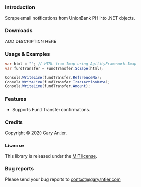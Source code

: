 ### Introduction

Scrape email notifications from UnionBank PH into .NET objects.

### Downloads

ADD DESCRIPTION HERE

### Usage & Examples

```csharp
var html = ""; // HTML from Imap using AgilityFramework.Imap
var fundTransfer = FundTransfer.Scrape(html);

Console.WriteLine(fundTransfer.ReferenceNo);
Console.WriteLine(fundTransfer.TransactionDate);
Console.WriteLine(fundTransfer.Amount);
```

### Features

+ Supports Fund Transfer confirmations.

### Credits

Copyright © 2020 Gary Antier.

### License

This library is released under the [MIT license](https://github.com/sagemodeninja/AgilityFramework.Imap.Scraping.UnionBankPH/blob/master/License.md).

### Bug reports

Please send your bug reports to [contact@garyantier.com](mailto:contact@garyantier.com).
